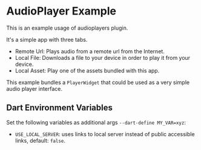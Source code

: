 # AudioPlayer Example

This is an example usage of audioplayers plugin.

It's a simple app with three tabs.

- Remote Url: Plays audio from a remote url from the Internet.
- Local File: Downloads a file to your device in order to play it from your device.
- Local Asset: Play one of the assets bundled with this app.

This example bundles a `PlayerWidget` that could be used as a very simple audio player interface.

## Dart Environment Variables

Set the following variables as additional args `--dart-define MY_VAR=xyz`:

- `USE_LOCAL_SERVER`: uses links to local server instead of public accessible links, default: `false`.
